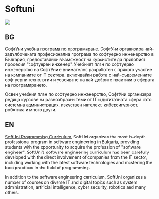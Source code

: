 # Softuni
<img src = "https://imgs.search.brave.com/QzrzAFQMLPsWR0WKqnjxQA5e84v2WtKPTuCItXfc16M/rs:fit:1200:330:1/g:ce/aHR0cDovL2lubm92/YXRpb25zdGFydGVy/Ym94LmJnL3dwLWNv/bnRlbnQvdXBsb2Fk/cy8yMDE2LzA1L1Nv/ZnR1bmlfbG9nb190/cmFzcGFyZW50LnBu/Zw">
<p>
<h2>BG</h2>
<a href="https://softuni.bg/curriculum" target="_blank">СофтУни учебна програма по програмиране.</a>
СофтУни организира най-задълбочената професионална програма по софтуерно инженерство в България, предоставяйки възможност на курсистите да придобият професия "софтуерен инженер". Учебният план по софтуерно инженерство на СофтУни е внимателно разработен с прякото участие на компаниите от IT сектора, включвайки работа с най-съвременните софтуерни технологии и усвояване на най-добрите практики в сферата на програмирането.

Освен учебния план по софтуерно инженерство, СофтУни организира редица курсове на разнообразни теми от IT и дигиталната сфера като системна администрация, изкуствен интелект, киберсигурност, роботика и много други.

<h2>EN</h2>
<a href="https://softuni.org/learn/" target="_blank">SoftUni Programming Curriculum.</a>
SoftUni organizes the most in-depth professional program in software engineering in Bulgaria, providing students with the opportunity to acquire the profession of "software engineer". SoftUni's software engineering curriculum has been carefully developed with the direct involvement of companies from the IT sector, including working with the latest software technologies and mastering the best practices in the field of programming.

In addition to the software engineering curriculum, SoftUni organizes a number of courses on diverse IT and digital topics such as system administration, artificial intelligence, cyber security, robotics and many others.
 </p>
